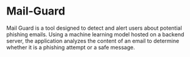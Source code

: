 # Mail-Guard
Mail Guard is a tool designed to detect and alert users about potential phishing emails. Using a machine learning model hosted on a backend server, the application analyzes the content of an email to determine whether it is a phishing attempt or a safe message.
